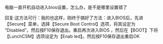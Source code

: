 电脑一直开机自动进入bios设置，怎么办，是不是哪里设置错了

回复:这方法可行：我的也这样，刚终于搞好了方法：进入BIOS后，先进【Secure】菜单，选择【Secure Boot Control】选项，将其设定为 “Disabled”，然后按F10保存退出。重启再次进入BIOS ，然后在【BOOT】下将【LunchCSM】选项设定为【Enab led】。然后按F10保存退出重启OK
